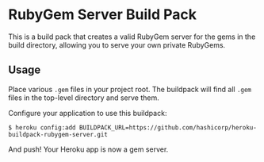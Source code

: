 # RubyGem Server Build Pack

This is a build pack that creates a valid RubyGem server for the
gems in the build directory, allowing you to serve your own
private RubyGems.

## Usage

Place various `.gem` files in your project root. The buildpack will find
all `.gem` files in the top-level directory and serve them.

Configure your application to use this buildpack:

```
$ heroku config:add BUILDPACK_URL=https://github.com/hashicorp/heroku-buildpack-rubygem-server.git
```

And push! Your Heroku app is now a gem server.
